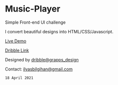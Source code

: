 # Music-Player
Simple Front-end UI challenge

I convert beautiful designs into HTML/CSS/Javascript.

[Live Demo](https://codepen.io/ilyasbilgihan/full/qBmYrWm)

[Dribble Link](https://dribbble.com/shots/9190917-Music-Player)

Designed by [dribble@grapps_design](https://dribbble.com/grapps_design)

Contact: ilyasbilgihan@gmail.com

`18 April 2021`
